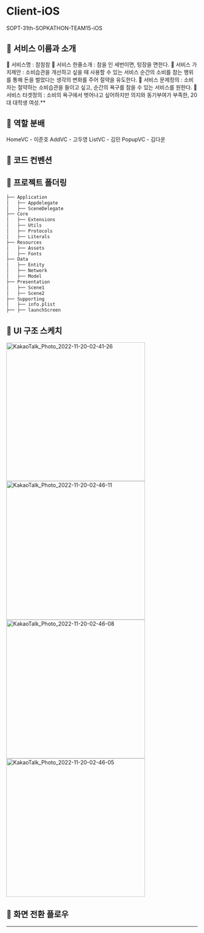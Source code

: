 # Client-iOS
SOPT-31th-SOPKATHON-TEAM15-iOS

## 📌 서비스 이름과 소개
🔔 서비스명 : 참참참
🔔 서비스 한줄소개 : 참을 인 세번이면, 텅장을 면한다. 
🔔 서비스 가치제안 : 소비습관을 개선하고 싶을 때 사용할 수 있는 서비스 순간의 소비를 참는 행위를 통해 돈을 벌었다는 생각의 변화를 주어 절약을 유도한다. 
🔔 서비스 문제정의 : 소비자는 절약하는 소비습관을 들이고 싶고, 순간의 욕구를 참을 수 있는 서비스를 원한다. 
🔔 서비스 타겟정의 : 소비의 욕구에서 벗어나고 싶어하지만 의지와 동기부여가 부족한, 20대 대학생 여성.**

## 📌 역할 분배
HomeVC - 이준호
AddVC - 고두영
ListVC - 김민
PopupVC - 김다운

## 📌 코드 컨벤션

## 📌 프로젝트 폴더링

```bash
├── Application
│   ├── Appdelegate
│   ├── SceneDelegate
├── Core
│   ├── Extensions
│   ├── Utils
│   ├── Protocols
│   ├── Literals
├── Resources
│   ├── Assets
│   ├── Fonts
├── Data
│   ├── Entity
│   ├── Network
│   ├── Model
├── Presentation
│   ├── Scene1
│   ├── Scene2
├── Supporting
│   ├── info.plist
├── ├── launchScreen
```

## 📌 UI 구조 스케치
<img width="365" alt="KakaoTalk_Photo_2022-11-20-02-41-26" src="https://user-images.githubusercontent.com/101977975/202864247-bf3662c4-2b08-4502-b07e-37dd4ce5df08.png">
<img width="365" alt="KakaoTalk_Photo_2022-11-20-02-46-11" src="https://user-images.githubusercontent.com/101977975/202864415-dc39f26f-05b5-4be0-963f-8641a0195209.jpeg">
<img width="365" alt="KakaoTalk_Photo_2022-11-20-02-46-08" src="https://user-images.githubusercontent.com/101977975/202864416-81157140-1cef-4e5a-8a7e-21100d49d88e.jpeg">
<img width="365" alt="KakaoTalk_Photo_2022-11-20-02-46-05" src="https://user-images.githubusercontent.com/101977975/202864417-f85bea8b-c086-4af5-a335-a7f62671d8b8.jpeg">

## 📌 화면 전환 플로우
---
